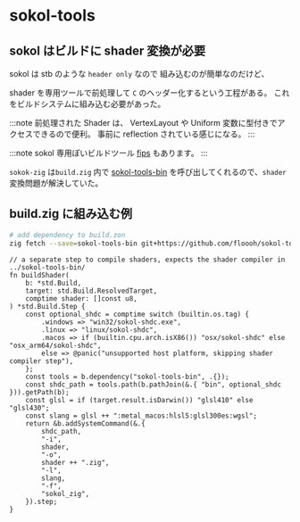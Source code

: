 # sokol-tools

## sokol はビルドに shader 変換が必要

sokol は stb のような `header only` なので
組み込むのが簡単なのだけど、

shader を専用ツールで前処理して `C` のヘッダー化するという工程がある。
これをビルドシステムに組み込む必要があった。

:::note 前処理された Shader は、
VertexLayout や Uniform 変数に型付きでアクセスできるので便利。
事前に reflection されている感じになる。
:::

:::note sokol 専用ぽいビルドツール [fips](https://github.com/floooh/fips) もあります。
:::

`sokok-zig` は`build.zig` 内で [sokol-tools-bin](https://github.com/floooh/sokol-tools-bin) を呼び出してくれるので、`shader` 変換問題が解決していた。

## build.zig に組み込む例

```sh
# add dependency to build.zon
zig fetch --save=sokol-tools-bin git+https://github.com/floooh/sokol-tools-bin.git
```

```zig
// a separate step to compile shaders, expects the shader compiler in ../sokol-tools-bin/
fn buildShader(
    b: *std.Build,
    target: std.Build.ResolvedTarget,
    comptime shader: []const u8,
) *std.Build.Step {
    const optional_shdc = comptime switch (builtin.os.tag) {
        .windows => "win32/sokol-shdc.exe",
        .linux => "linux/sokol-shdc",
        .macos => if (builtin.cpu.arch.isX86()) "osx/sokol-shdc" else "osx_arm64/sokol-shdc",
        else => @panic("unsupported host platform, skipping shader compiler step"),
    };
    const tools = b.dependency("sokol-tools-bin", .{});
    const shdc_path = tools.path(b.pathJoin(&.{ "bin", optional_shdc })).getPath(b);
    const glsl = if (target.result.isDarwin()) "glsl410" else "glsl430";
    const slang = glsl ++ ":metal_macos:hlsl5:glsl300es:wgsl";
    return &b.addSystemCommand(&.{
        shdc_path,
        "-i",
        shader,
        "-o",
        shader ++ ".zig",
        "-l",
        slang,
        "-f",
        "sokol_zig",
    }).step;
}
```
